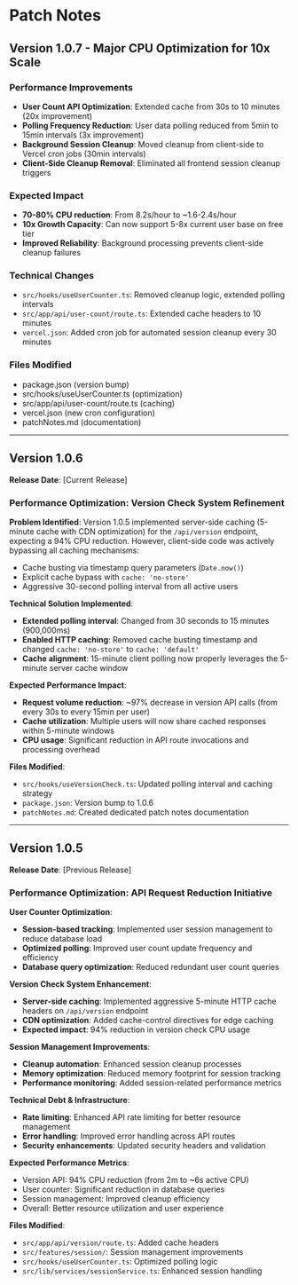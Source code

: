 # Patch Notes

## Version 1.0.7 - Major CPU Optimization for 10x Scale

### Performance Improvements
- **User Count API Optimization**: Extended cache from 30s to 10 minutes (20x improvement)
- **Polling Frequency Reduction**: User data polling reduced from 5min to 15min intervals (3x improvement)  
- **Background Session Cleanup**: Moved cleanup from client-side to Vercel cron jobs (30min intervals)
- **Client-Side Cleanup Removal**: Eliminated all frontend session cleanup triggers

### Expected Impact
- **70-80% CPU reduction**: From 8.2s/hour to ~1.6-2.4s/hour
- **10x Growth Capacity**: Can now support 5-8x current user base on free tier
- **Improved Reliability**: Background processing prevents client-side cleanup failures

### Technical Changes
- `src/hooks/useUserCounter.ts`: Removed cleanup logic, extended polling intervals
- `src/app/api/user-count/route.ts`: Extended cache headers to 10 minutes
- `vercel.json`: Added cron job for automated session cleanup every 30 minutes

### Files Modified
- package.json (version bump)
- src/hooks/useUserCounter.ts (optimization)
- src/app/api/user-count/route.ts (caching)
- vercel.json (new cron configuration)
- patchNotes.md (documentation)

---

## Version 1.0.6
**Release Date**: [Current Release]

### Performance Optimization: Version Check System Refinement
**Problem Identified**: Version 1.0.5 implemented server-side caching (5-minute cache with CDN optimization) for the `/api/version` endpoint, expecting a 94% CPU reduction. However, client-side code was actively bypassing all caching mechanisms:
- Cache busting via timestamp query parameters (`Date.now()`)
- Explicit cache bypass with `cache: 'no-store'` 
- Aggressive 30-second polling interval from all active users

**Technical Solution Implemented**:
- **Extended polling interval**: Changed from 30 seconds to 15 minutes (900,000ms)
- **Enabled HTTP caching**: Removed cache busting timestamp and changed `cache: 'no-store'` to `cache: 'default'`
- **Cache alignment**: 15-minute client polling now properly leverages the 5-minute server cache window

**Expected Performance Impact**:
- **Request volume reduction**: ~97% decrease in version API calls (from every 30s to every 15min per user)
- **Cache utilization**: Multiple users will now share cached responses within 5-minute windows
- **CPU usage**: Significant reduction in API route invocations and processing overhead

**Files Modified**:
- `src/hooks/useVersionCheck.ts`: Updated polling interval and caching strategy
- `package.json`: Version bump to 1.0.6
- `patchNotes.md`: Created dedicated patch notes documentation

---

## Version 1.0.5
**Release Date**: [Previous Release]

### Performance Optimization: API Request Reduction Initiative

**User Counter Optimization**:
- **Session-based tracking**: Implemented user session management to reduce database load
- **Optimized polling**: Improved user count update frequency and efficiency
- **Database query optimization**: Reduced redundant user count queries

**Version Check System Enhancement**:
- **Server-side caching**: Implemented aggressive 5-minute HTTP cache headers on `/api/version` endpoint
- **CDN optimization**: Added cache-control directives for edge caching
- **Expected impact**: 94% reduction in version check CPU usage

**Session Management Improvements**:
- **Cleanup automation**: Enhanced session cleanup processes
- **Memory optimization**: Reduced memory footprint for session tracking
- **Performance monitoring**: Added session-related performance metrics

**Technical Debt & Infrastructure**:
- **Rate limiting**: Enhanced API rate limiting for better resource management
- **Error handling**: Improved error handling across API routes
- **Security enhancements**: Updated security headers and validation

**Expected Performance Metrics**:
- Version API: 94% CPU reduction (from 2m to ~6s active CPU)
- User counter: Significant reduction in database queries
- Session management: Improved cleanup efficiency
- Overall: Better resource utilization and user experience

**Files Modified**:
- `src/app/api/version/route.ts`: Added cache headers
- `src/features/session/`: Session management improvements
- `src/hooks/useUserCounter.ts`: Optimized polling logic
- `src/lib/services/sessionService.ts`: Enhanced session handling